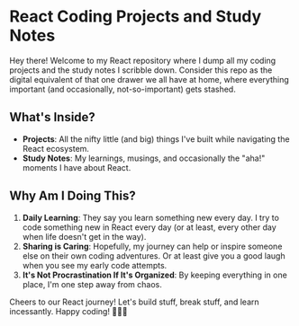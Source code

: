# React Coding Projects and Study Notes

Hey there! Welcome to my React repository where I dump all my coding projects and the study notes I scribble down. Consider this repo as the digital equivalent of that one drawer we all have at home, where everything important (and occasionally, not-so-important) gets stashed.

## What's Inside?

- **Projects**: All the nifty little (and big) things I've built while navigating the React ecosystem. 
- **Study Notes**: My learnings, musings, and occasionally the "aha!" moments I have about React. 

## Why Am I Doing This?

1. **Daily Learning**: They say you learn something new every day. I try to code something new in React every day (or at least, every other day when life doesn't get in the way).
2. **Sharing is Caring**: Hopefully, my journey can help or inspire someone else on their own coding adventures. Or at least give you a good laugh when you see my early code attempts.
3. **It's Not Procrastination If It's Organized**: By keeping everything in one place, I'm one step away from chaos. 

Cheers to our React journey! Let's build stuff, break stuff, and learn incessantly. Happy coding! 👩🏻‍💻
